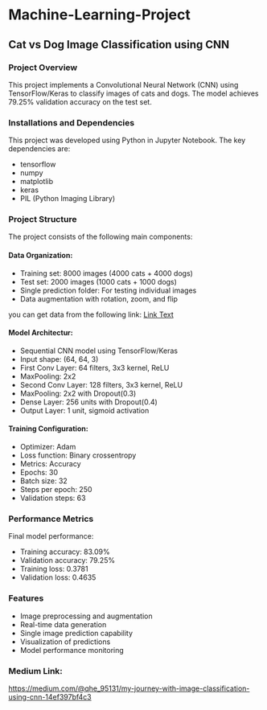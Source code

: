 # Machine-Learning-Project
## Cat vs Dog Image Classification using CNN
### Project Overview
This project implements a Convolutional Neural Network (CNN) using TensorFlow/Keras to classify images of cats and dogs. The model achieves 79.25% validation accuracy on the test set.
### Installations and Dependencies
This project was developed using Python in Jupyter Notebook. The key dependencies are:
- tensorflow
- numpy
- matplotlib
- keras
- PIL (Python Imaging Library)

### Project Structure
The project consists of the following main components:
#### Data Organization:
- Training set: 8000 images (4000 cats + 4000 dogs)
- Test set: 2000 images (1000 cats + 1000 dogs)
- Single prediction folder: For testing individual images
- Data augmentation with rotation, zoom, and flip

you can get data from the following link:
[Link Text](https://drive.google.com/drive/folders/1DCOqRyd4hW5hhcPwZyXUQlwcqaRZ0mMV?usp=share_link)

#### Model Architectur:
- Sequential CNN model using TensorFlow/Keras
- Input shape: (64, 64, 3)
- First Conv Layer: 64 filters, 3x3 kernel, ReLU
- MaxPooling: 2x2
- Second Conv Layer: 128 filters, 3x3 kernel, ReLU
- MaxPooling: 2x2 with Dropout(0.3)
- Dense Layer: 256 units with Dropout(0.4)
- Output Layer: 1 unit, sigmoid activation
#### Training Configuration:
- Optimizer: Adam
- Loss function: Binary crossentropy
- Metrics: Accuracy
- Epochs: 30
- Batch size: 32
- Steps per epoch: 250
- Validation steps: 63
### Performance Metrics
Final model performance:
- Training accuracy: 83.09%
- Validation accuracy: 79.25%
- Training loss: 0.3781
- Validation loss: 0.4635
### Features
- Image preprocessing and augmentation
- Real-time data generation
- Single image prediction capability
- Visualization of predictions
- Model performance monitoring

### Medium Link:
https://medium.com/@qhe_95131/my-journey-with-image-classification-using-cnn-14ef397bf4c3

